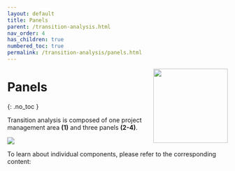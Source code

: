 ```yaml
---
layout: default
title: Panels
parent: /transition-analysis.html
nav_order: 4
has_children: true
numbered_toc: true
permalink: /transition-analysis/panels.html
---
```


<img src="../assets/images/logos/logo-transition-analysis_400px.png" width="170" style="float:right; margin-left: 15px; margin-bottom: 15px;"/>

# Panels
{: .no_toc }

Transition analysis is composed of one project management area **(1)** and three panels **(2-4)**.

<a class="plain" href="../assets/images/gui/panel-transition-analysis.png"><img src="../assets/images/gui/panel-transition-analysis.png" /></a>

To learn about individual components, please refer to the corresponding content: